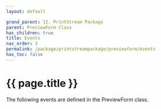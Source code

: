 ```yaml
---
layout: default

grand_parent: 12. PrintStream Package
parent: PreviewForm Class
has_children: true
title: Events
nav_order: 3
permalink: /package/printstreampackage/previewform/events
has_toc: false
---
```

# {{ page.title }}

The following events are defined in the PreviewForm class.